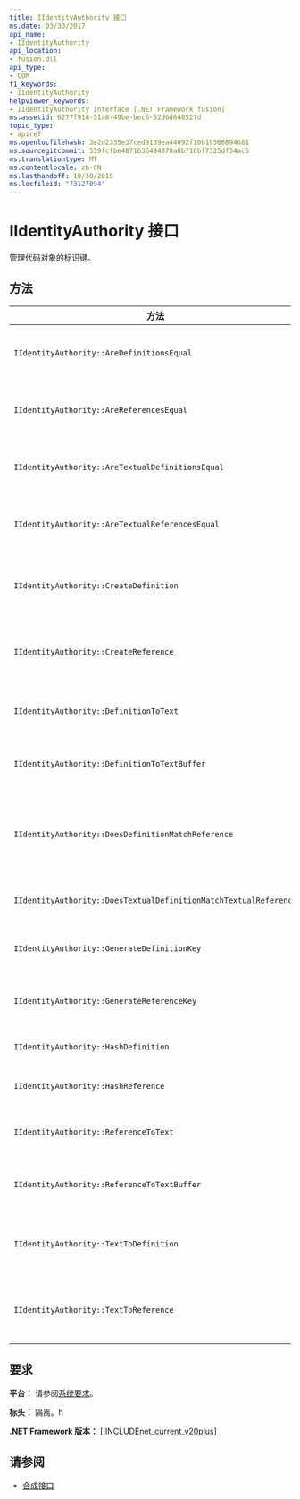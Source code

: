 ```yaml
---
title: IIdentityAuthority 接口
ms.date: 03/30/2017
api_name:
- IIdentityAuthority
api_location:
- fusion.dll
api_type:
- COM
f1_keywords:
- IIdentityAuthority
helpviewer_keywords:
- IIdentityAuthority interface [.NET Framework fusion]
ms.assetid: 6277f914-51a8-49be-bec6-52d6d648527d
topic_type:
- apiref
ms.openlocfilehash: 3e2d2335e37ced9139ea44092f10b19566894681
ms.sourcegitcommit: 559fcfbe4871636494870a8b716bf7325df34ac5
ms.translationtype: MT
ms.contentlocale: zh-CN
ms.lasthandoff: 10/30/2019
ms.locfileid: "73127094"
---
```

# <a name="iidentityauthority-interface"></a>IIdentityAuthority 接口

管理代码对象的标识键。

## <a name="methods"></a>方法

|方法|描述|
|------------|-----------------|
|`IIdentityAuthority::AreDefinitionsEqual`|获取一个值，该值指示两个指定的[IDefinitionIdentity](idefinitionidentity-interface.md)实例是否相等。|
|`IIdentityAuthority::AreReferencesEqual`|获取一个值，该值指示两个指定的[IReferenceIdentity](ireferenceidentity-interface.md)实例是否相等。|
|`IIdentityAuthority::AreTextualDefinitionsEqual`|获取一个值，该值指示两个指定的字符串定义标识表示形式是否相等。|
|`IIdentityAuthority::AreTextualReferencesEqual`|获取一个值，该值指示两个指定的字符串引用标识表示形式是否相等。|
|`IIdentityAuthority::CreateDefinition`|获取一个指针，该指针指向表示当前范围内的代码对象的新 `IDefinitionIdentity` 实例。|
|`IIdentityAuthority::CreateReference`|获取一个指针，该指针指向表示当前范围内的代码对象的新 `IReferenceIdentity` 实例。|
|`IIdentityAuthority::DefinitionToText`|获取指定 `IDefinitionIdentity`的格式化字符串版本。|
|`IIdentityAuthority::DefinitionToTextBuffer`|用指定 `IDefinitionIdentity`的字符串版本填充指定的宽字符缓冲区。|
|`IIdentityAuthority::DoesDefinitionMatchReference`|获取一个值，该值指示指定的 `IDefinitionIdentity` 和 `IReferenceIdentity` 实例是否引用同一代码对象。|
|`IIdentityAuthority::DoesTextualDefinitionMatchTextualReference`|获取一个值，该值指示指定的字符串是否引用同一代码对象。|
|`IIdentityAuthority::GenerateDefinitionKey`|获取一个指向指定 `IDefinitionIdentity`的新创建字符串键的指针。|
|`IIdentityAuthority::GenerateReferenceKey`|获取一个指向指定 `IReferenceIdentity`的新创建字符串键的指针。|
|`IIdentityAuthority::HashDefinition`|获取指定 `IDefinitionIdentity`的哈希值。|
|`IIdentityAuthority::HashReference`|获取指定 `IReferenceIdentity`的哈希值。|
|`IIdentityAuthority::ReferenceToText`|获取指定 `IReferenceIdentity`的格式化字符串版本。|
|`IIdentityAuthority::ReferenceToTextBuffer`|用指定 `IReferenceIdentity`的字符串版本填充指定的宽字符缓冲区。|
|`IIdentityAuthority::TextToDefinition`|获取一个接口指针，该指针指向从指定的格式化字符串生成的 `IDefinitionIdentity` 实例。|
|`IIdentityAuthority::TextToReference`|获取一个接口指针，该指针指向从指定的格式化字符串生成的 `IReferenceIdentity` 实例。|

## <a name="requirements"></a>要求

**平台：** 请参阅[系统要求](../../get-started/system-requirements.md)。

**标头：** 隔离。h

**.NET Framework 版本：** [!INCLUDE[net_current_v20plus](../../../../includes/net-current-v20plus-md.md)]

## <a name="see-also"></a>请参阅

- [合成接口](fusion-interfaces.md)
